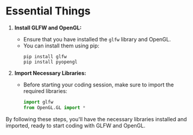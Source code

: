 # Essential Things

1. **Install GLFW and OpenGL:**
   - Ensure that you have installed the `glfw` library and OpenGL.
   - You can install them using pip:
     ```
     pip install glfw
     pip install pyopengl
     ```

2. **Import Necessary Libraries:**
   - Before starting your coding session, make sure to import the required libraries:
     ```python
     import glfw
     from OpenGL.GL import *
     ```

By following these steps, you'll have the necessary libraries installed and imported, ready to start coding with GLFW and OpenGL.
